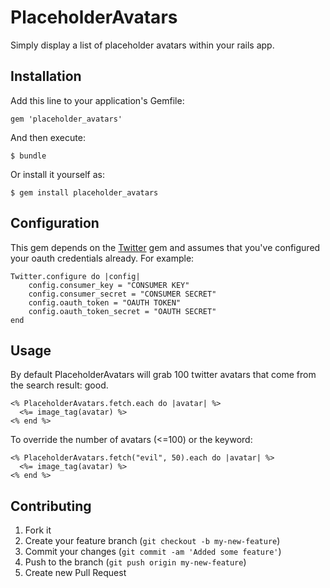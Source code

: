 # PlaceholderAvatars

Simply display a list of placeholder avatars within your rails app.

## Installation

Add this line to your application's Gemfile:

    gem 'placeholder_avatars'

And then execute:

    $ bundle

Or install it yourself as:

    $ gem install placeholder_avatars

## Configuration

This gem depends on the [Twitter](https://github.com/sferik/twitter) gem and assumes that you've configured your oauth credentials already. For example:

    Twitter.configure do |config|
        config.consumer_key = "CONSUMER KEY"
    	config.consumer_secret = "CONSUMER SECRET"
    	config.oauth_token = "OAUTH TOKEN"
    	config.oauth_token_secret = "OAUTH SECRET"
    end

## Usage

By default PlaceholderAvatars will grab 100 twitter avatars that come from the search result: good.

    <% PlaceholderAvatars.fetch.each do |avatar| %>
      <%= image_tag(avatar) %>
    <% end %>

To override the number of avatars (<=100) or the keyword:

    <% PlaceholderAvatars.fetch("evil", 50).each do |avatar| %>
      <%= image_tag(avatar) %>
    <% end %>


## Contributing

1. Fork it
2. Create your feature branch (`git checkout -b my-new-feature`)
3. Commit your changes (`git commit -am 'Added some feature'`)
4. Push to the branch (`git push origin my-new-feature`)
5. Create new Pull Request

